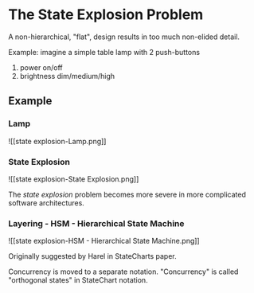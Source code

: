 # The State Explosion Problem
A non-hierarchical, "flat", design results in too much non-elided detail.

Example: imagine a simple table lamp with 2 push-buttons 
1. power on/off
2. brightness dim/medium/high

## Example
### Lamp
![[state explosion-Lamp.png]]


### State Explosion

![[state explosion-State Explosion.png]]

The *state explosion* problem becomes more severe in more complicated software architectures.

### Layering - HSM - Hierarchical State Machine

![[state explosion-HSM - Hierarchical State Machine.png]]

Originally suggested by Harel in StateCharts paper.

Concurrency is moved to a separate notation. "Concurrency" is called "orthogonal states" in StateChart notation.

